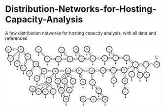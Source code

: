 # Distribution-Networks-for-Hosting-Capacity-Analysis
A few distribution networks for hosting capacity analysis, with all data and references

![case56-sce](https://github.com/xb00dx/Distribution-Networks-for-Hosting-Capacity-Analysis/blob/main/case56_sce/case56_sce_stac.PNG)

